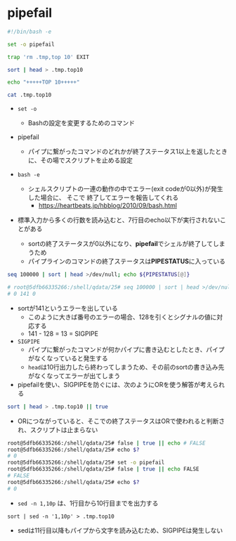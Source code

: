 # pipefail

```bash
#!/bin/bash -e

set -o pipefail

trap 'rm .tmp,top 10' EXIT

sort | head > .tmp.top10

echo "+++++TOP 10+++++"

cat .tmp.top10

```
- `set -o` 
    - Bashの設定を変更するためのコマンド
- pipefail
    - パイプに繋がったコマンドのどれかが終了ステータス1以上を返したときに、その場でスクリプトを止める設定
- `bash -e`
    - シェルスクリプトの一連の動作の中でエラー(exit codeが0以外)が発生した場合に、 そこで 終了してエラーを報告してくれる
        - https://heartbeats.jp/hbblog/2010/09/bash.html

- 標準入力から多くの行数を読み込むと、7行目のecho以下が実行されないことがある
    - sortの終了ステータスが0以外になり、**pipefail**でシェルが終了してしまうため
    - パイプラインのコマンドの終了ステータスは**PIPESTATUS**に入っている

```bash
seq 100000 | sort | head >/dev/null; echo ${PIPESTATUS[@]}

# root@5dfb66335266:/shell/qdata/25# seq 100000 | sort | head >/dev/null; echo ${PIPESTATUS[@]}
# 0 141 0
```
- sortが141というエラーを出している
    - このように大きば番号のエラーの場合、128を引くとシグナルの値に対応する
    - 141 - 128 = 13 = SIGPIPE
- `SIGPIPE`
    - パイプに繋がったコマンドが何かパイプに書き込むとしたとき、パイプがなくなっていると発生する
    - `head`は10行出力したら終わってしまうため、その前のsortの書き込み先がなくなってエラーが出てしまう
- pipefailを使い、SIGPIPEを防ぐには、次のようにORを使う解答が考えられる
```bash
sort | head > .tmp.top10 || true
```
- ORにつながっていると、そこでの終了ステータスはORで使われると判断され、スクリプトは止まらない

```bash
root@5dfb66335266:/shell/qdata/25# false | true || echo # FALSE
root@5dfb66335266:/shell/qdata/25# echo $?
# 0
root@5dfb66335266:/shell/qdata/25# set -o pipefail
root@5dfb66335266:/shell/qdata/25# false | true || echo FALSE
# FALSE
root@5dfb66335266:/shell/qdata/25# echo $?
# 0
```

- `sed -n 1,10p` は、1行目から10行目までを出力する
```
sort | sed -n '1,10p' > .tmp.top10
```
- sedは11行目以降もパイプから文字を読み込むため、SIGPIPEは発生しない


